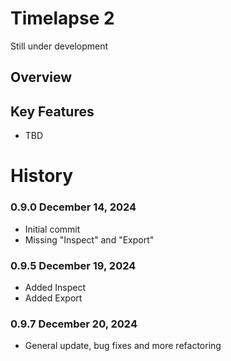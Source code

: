 # Timelapse 2

Still under development

## Overview


## Key Features

- TBD

# History

### 0.9.0	December 14, 2024
- Initial commit
- Missing "Inspect" and "Export"

### 0.9.5	December 19, 2024
- Added Inspect
- Added Export

### 0.9.7	December 20, 2024
- General update, bug fixes and more refactoring
